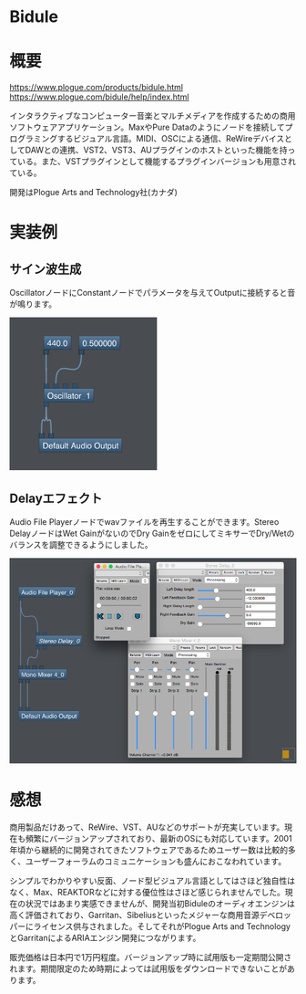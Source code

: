 Bidule
===

# 概要

https://www.plogue.com/products/bidule.html  
https://www.plogue.com/bidule/help/index.html

インタラクティブなコンピューター音楽とマルチメディアを作成するための商用ソフトウェアアプリケーション。MaxやPure Dataのようにノードを接続してプログラミングするビジュアル言語。MIDI、OSCによる通信、ReWireデバイスとしてDAWとの連携、VST2、VST3、AUプラグインのホストといった機能を持っている。また、VSTプラグインとして機能するプラグインバージョンも用意されている。

開発はPlogue Arts and Technology社(カナダ)

# 実装例

## サイン波生成

OscillatorノードにConstantノードでパラメータを与えてOutputに接続すると音が鳴ります。

![sine](sine.png)

## Delayエフェクト

Audio File Playerノードでwavファイルを再生することができます。Stereo DelayノードはWet GainがないのでDry GainをゼロにしてミキサーでDry/Wetのバランスを調整できるようにしました。

![delay](delay.png)


# 感想

商用製品だけあって、ReWire、VST、AUなどのサポートが充実しています。現在も頻繁にバージョンアップされており、最新のOSにも対応しています。2001年頃から継続的に開発されてきたソフトウェアであるためユーザー数は比較的多く、ユーザーフォーラムのコミュニケーションも盛んにおこなわれています。

シンプルでわかりやすい反面、ノード型ビジュアル言語としてはさほど独自性はなく、Max、REAKTORなどに対する優位性はさほど感じられませんでした。現在の状況ではあまり実感できませんが、開発当初Biduleのオーディオエンジンは高く評価されており、Garritan、Sibeliusといったメジャーな商用音源デベロッパーにライセンス供与されました。そしてそれがPlogue Arts and TechnologyとGarritanによるARIAエンジン開発につながります。

販売価格は日本円で1万円程度。バージョンアップ時に試用版も一定期間公開されます。期間限定のため時期によっては試用版をダウンロードできないことがあります。

